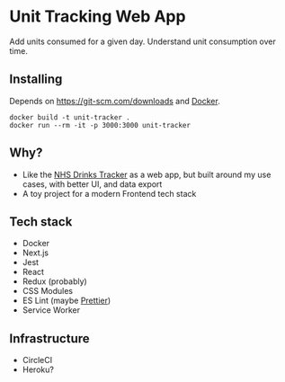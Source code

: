 # Unit Tracking Web App

Add units consumed for a given day. Understand unit consumption over time.

## Installing

Depends on https://git-scm.com/downloads and [Docker](https://docs.docker.com/install/).

```
docker build -t unit-tracker .
docker run --rm -it -p 3000:3000 unit-tracker
```

## Why?

- Like the [NHS Drinks Tracker](https://itunes.apple.com/gb/app/one-you-drinks-tracker/id1082307338?mt=8) as a web app, but built around my use cases, with better UI, and data export
- A toy project for a modern Frontend tech stack

## Tech stack

- Docker
- Next.js
- Jest
- React
- Redux (probably)
- CSS Modules
- ES Lint (maybe [Prettier](https://github.com/prettier/prettier))
- Service Worker

## Infrastructure
- CircleCI
- Heroku?
